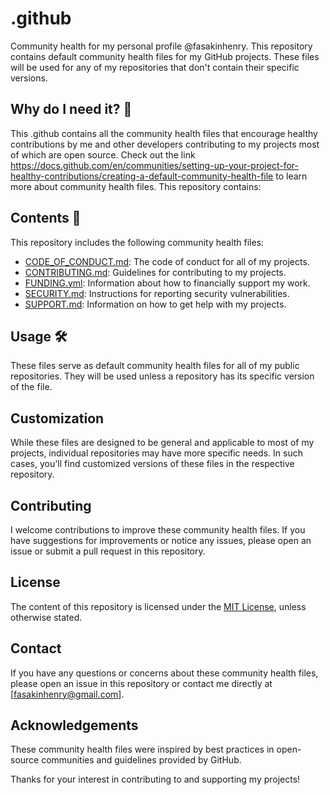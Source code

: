 # .github

Community health for my personal profile @fasakinhenry. This repository contains default community health files for my GitHub projects. These files will be used for any of my repositories that don't contain their specific versions.

## Why do I need it? 🤔

This .github contains all the community health files that encourage healthy contributions by me and other developers contributing to my projects most of which are open source. Check out the link https://docs.github.com/en/communities/setting-up-your-project-for-healthy-contributions/creating-a-default-community-health-file to learn more about community health files. This repository contains:

## Contents 👜

This repository includes the following community health files:

- [CODE_OF_CONDUCT.md](CODE_OF_CONDUCT.md): The code of conduct for all of my projects.
- [CONTRIBUTING.md](CONTRIBUTING.md): Guidelines for contributing to my projects.
- [FUNDING.yml](FUNDING.yml): Information about how to financially support my work.
- [SECURITY.md](SECURITY.md): Instructions for reporting security vulnerabilities.
- [SUPPORT.md](SUPPORT.md): Information on how to get help with my projects.

## Usage 🛠️

These files serve as default community health files for all of my public repositories. They will be used unless a repository has its specific version of the file.

## Customization

While these files are designed to be general and applicable to most of my projects, individual repositories may have more specific needs. In such cases, you'll find customized versions of these files in the respective repository.

## Contributing

I welcome contributions to improve these community health files. If you have suggestions for improvements or notice any issues, please open an issue or submit a pull request in this repository.

## License

The content of this repository is licensed under the [MIT License](LICENSE), unless otherwise stated.

## Contact

If you have any questions or concerns about these community health files, please open an issue in this repository or contact me directly at [fasakinhenry@gmail.com].

## Acknowledgements

These community health files were inspired by best practices in open-source communities and guidelines provided by GitHub.

Thanks for your interest in contributing to and supporting my projects!
